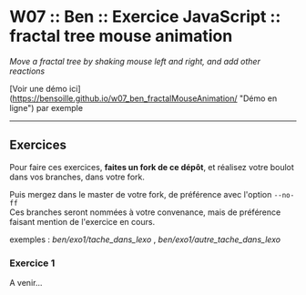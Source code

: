 # W07 :: Ben :: Exercice JavaScript :: fractal tree mouse animation #
*Move a fractal tree by shaking mouse left and right, and add other reactions*

[Voir une démo ici] (https://bensoille.github.io/w07_ben_fractalMouseAnimation/ "Démo en ligne") par exemple

---

## Exercices ##

Pour faire ces exercices, **faites un fork de ce dépôt**, et réalisez votre boulot dans vos branches, dans votre fork.

Puis mergez dans le master de votre fork, de préférence avec l'option `--no-ff`    
Ces branches seront nommées à votre convenance, mais de préférence faisant mention de l'exercice en cours.

exemples : *ben/exo1/tache_dans_lexo* , *ben/exo1/autre_tache_dans_lexo*


### Exercice 1 ###
A venir...
